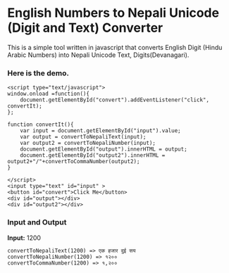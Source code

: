 # English Numbers to Nepali Unicode (Digit and Text) Converter 
This is a simple tool written in javascript that converts English Digit (Hindu Arabic Numbers) into  Nepali Unicode Text, Digits(Devanagari).
### Here is the demo.
```
<script type="text/javascript">
window.onload =function(){
	document.getElementById("convert").addEventListener("click", convertIt);
};

function convertIt(){
	var input = document.getElementById("input").value;
	var output = convertToNepaliText(input);
	var output2 = convertToNepaliNumber(input);
	document.getElementById("output").innerHTML = output;
	document.getElementById("output2").innerHTML = output2+"/"+convertToCommaNumber(output2);
}

</script>
<input type="text" id="input" >
<button id="convert">Click Me</button>
<div id="output"></div>
<div id="output2"></div> 
```


### Input and Output

**Input:** 1200
 ``` 
 convertToNepaliText(1200) => एक हजार दुई सय
 convertToNepaliNumber(1200) => १२००
 convertToCommaNumber(1200) => १,२००
 ```
